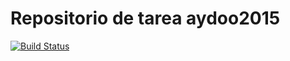 # Repositorio de tarea aydoo2015
[![Build Status](https://travis-ci.org/IgnacioLunaEchechuri/aydoo2015.svg?branch=master)](https://travis-ci.org/IgnacioLunaEchechuri/aydoo2015)
